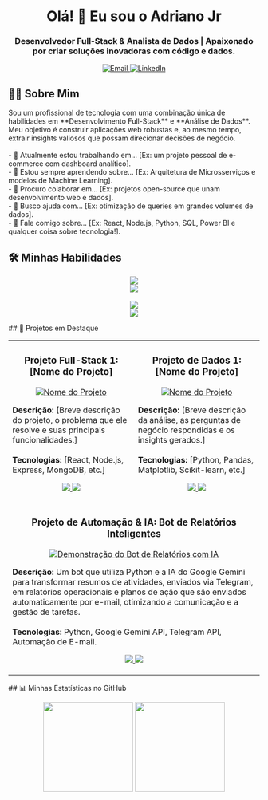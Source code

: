 <h1 align="center">
  Olá! 👋 Eu sou o Adriano Jr
</h1>

<h3 align="center">
  Desenvolvedor Full-Stack & Analista de Dados | Apaixonado por criar soluções inovadoras com código e dados.
</h3>

<p align="center">
  <a href="mailto:jr.adrianopro406@gmail.com" target="_blank">
    <img src="https://img.shields.io/badge/Email-000?style=for-the-badge&logo=microsoft-outlook&logoColor=white" alt="Email">
  </a>
  <a href="https://linkedin.com/in/adrianojrpro" target="_blank">
    <img src="https://img.shields.io/badge/LinkedIn-0077B5?style=for-the-badge&logo=linkedin&logoColor=white" alt="LinkedIn">
  </a>
 </p>

## 👨‍💻 Sobre Mim

<p>
  Sou um profissional de tecnologia com uma combinação única de habilidades em **Desenvolvimento Full-Stack** e **Análise de Dados**. Meu objetivo é construir aplicações web robustas e, ao mesmo tempo, extrair insights valiosos que possam direcionar decisões de negócio.
  <br><br>
  - 🔭 Atualmente estou trabalhando em... [Ex: um projeto pessoal de e-commerce com dashboard analítico].
  <br>
  - 🌱 Estou sempre aprendendo sobre... [Ex: Arquitetura de Microsserviços e modelos de Machine Learning].
  <br>
  - 👯 Procuro colaborar em... [Ex: projetos open-source que unam desenvolvimento web e dados].
  <br>
  - 🤔 Busco ajuda com... [Ex: otimização de queries em grandes volumes de dados].
  <br>
  - 💬 Fale comigo sobre... [Ex: React, Node.js, Python, SQL, Power BI e qualquer coisa sobre tecnologia!].
</p>

## 🛠️ Minhas Habilidades

<p align="center">
  <a href="https://skillicons.dev">
    <img src="https://skillicons.dev/icons?i=js,ts,react,nextjs,nodejs,express,py,django,fastapi" />
    <br>
    <img src="https://skillicons.dev/icons?i=html,css,tailwind,mongodb,postgres,mysql,docker,git" />
  </a>
  <br><br>
  <a href="https://skillicons.dev">
    <img src="https://skillicons.dev/icons?i=py,gcp,aws,azure" />
    <br>
    <img src="https://skillicons.dev/icons?i=mysql,postgres,sqlite" />
  </a>
</p>
## 🚀 Projetos em Destaque

<table width="100%">
  <tr>
    <td width="50%" valign="top">
      <h3 align="center">Projeto Full-Stack 1: [Nome do Projeto]</h3>
      <p align="center">
        <a href="[LINK-PARA-O-DEPLOY-DO-PROJETO]" target="_blank">
          <img src="[LINK-DA-IMAGEM-OU-GIF]" alt="Nome do Projeto">
        </a>
      </p>
      <p>
        <strong>Descrição:</strong> [Breve descrição do projeto, o problema que ele resolve e suas principais funcionalidades.]
        <br><br>
        <strong>Tecnologias:</strong> [React, Node.js, Express, MongoDB, etc.]
      </p>
      <p align="center">
        <a href="[LINK-PARA-O-REPOSITORIO]" target="_blank">
          <img src="https://img.shields.io/badge/Ver%20Código-333?style=for-the-badge&logo=github">
        </a>
        <a href="[LINK-PARA-O-DEPLOY-DO-PROJETO]" target="_blank">
          <img src="https://img.shields.io/badge/Ver%20Deploy-0077B5?style=for-the-badge&logo=vercel">
        </a>
      </p>
    </td>
    <td width="50%" valign="top">
      <h3 align="center">Projeto de Dados 1: [Nome do Projeto]</h3>
      <p align="center">
        <a href="[LINK-PARA-O-DASHBOARD-OU-NOTEBOOK]" target="_blank">
          <img src="[LINK-DA-IMAGEM-OU-GIF]" alt="Nome do Projeto">
        </a>
      </p>
      <p>
        <strong>Descrição:</strong> [Breve descrição da análise, as perguntas de negócio respondidas e os insights gerados.]
        <br><br>
        <strong>Tecnologias:</strong> [Python, Pandas, Matplotlib, Scikit-learn, etc.]
      </p>
      <p align="center">
        <a href="[LINK-PARA-O-REPOSITORIO]" target="_blank">
          <img src="https://img.shields.io/badge/Ver%20Código-333?style=for-the-badge&logo=github">
        </a>
        <a href="[LINK-PARA-O-DASHBOARD-OU-NOTEBOOK]" target="_blank">
          <img src="https://img.shields.io/badge/Ver%20Análise-228B22?style=for-the-badge&logo=jupyter">
        </a>
      </p>
    </td>
  </tr>
<tr>
    <td width="100%" colspan="2">
      <h3 align="center">Projeto de Automação & IA: Bot de Relatórios Inteligentes</h3>
      <p align="center">
        <a href="[LINK-PARA-O-REPOSITORIO-DO-BOT]" target="_blank">
          <img src="[LINK-PARA-SEU-GIF-DE-DEMONSTRACAO]" alt="Demonstração do Bot de Relatórios com IA">
        </a>
      </p>
      <p>
        <strong>Descrição:</strong> Um bot que utiliza Python e a IA do Google Gemini para transformar resumos de atividades, enviados via Telegram, em relatórios operacionais e planos de ação que são enviados automaticamente por e-mail, otimizando a comunicação e a gestão de tarefas.
        <br><br>
        <strong>Tecnologias:</strong> Python, Google Gemini API, Telegram API, Automação de E-mail.
      </p>
      <p align="center">
        <a href="[LINK-PARA-O-REPOSITORIO-DO-BOT]" target="_blank">
          <img src="https://img.shields.io/badge/Ver%20Código-333?style=for-the-badge&logo=github">
        </a>
        <a href="[LINK-PARA-O-REPOSITORIO-DO-BOT]#-demonstração-do-projeto" target="_blank">
          <img src="https://img.shields.io/badge/Ver%20Detalhes-007BFF?style=for-the-badge&logo=readme&logoColor=white">
        </a>
      </p>
    </td>
  </tr>
  
</table>
## 📊 Minhas Estatísticas no GitHub

<p align="center">
  <img height="180em" src="https://github-readme-stats.vercel.app/api?username=[SEU-USUARIO-GITHUB]&show_icons=true&theme=dracula&include_all_commits=true&count_private=true"/>
  <img height="180em" src="https://github-readme-stats.vercel.app/api/top-langs/?username=[SEU-USUARIO-GITHUB]&layout=compact&langs_count=7&theme=dracula"/>
</p>
